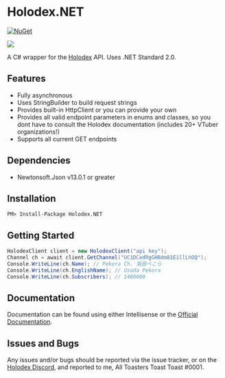 # Holodex.NET
[![NuGet](https://img.shields.io/nuget/v/Holodex.NET.svg)](https://www.nuget.org/packages/Holodex.NET)

![](https://i.imgur.com/iRyguLg.png)

A C# wrapper for the [Holodex](https://holodex.net/home) API. Uses .NET Standard 2.0.
## Features
- Fully asynchronous
- Uses StringBuilder to build request strings
- Provides built-in HttpClient or you can provide your own
- Provides all valid endpoint parameters in enums and classes, so you dont have to consult the Holodex documentation
(includes 20+ VTuber organizations!)
- Supports all current GET endpoints

## Dependencies
- Newtonsoft.Json v13.0.1 or greater

## Installation
```
PM> Install-Package Holodex.NET
```

## Getting Started
```csharp
HolodexClient client = new HolodexClient("api key");
Channel ch = await client.GetChannel("UC1DCedRgGHBdm81E1llLhOQ");
Console.WriteLine(ch.Name); // Pekora Ch. 兎田ぺこら
Console.WriteLine(ch.EnglishName); // Usada Pekora
Console.WriteLine(ch.Subscribers); // 1480000 
```
## Documentation
Documentation can be found using either Intellisense or the [Official Documentation](https://ebro912.gitbook.io/holodex-net/).

## Issues and Bugs
Any issues and/or bugs should be reported via the issue tracker, or on the [Holodex Discord](https://discord.gg/A24AbzgvRJ), and reported to me, All Toasters Toast Toast #0001.
